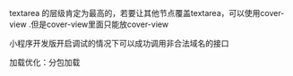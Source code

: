 textarea  的层级肯定为最高的，若要让其他节点覆盖textarea，可以使用cover-view  .但是cover-view里面只能放cover-view

小程序开发版开启调试的情况下可以成功调用非合法域名的接口

加载优化：分包加载